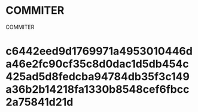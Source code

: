 # COMMITER
COMMITER






# c6442eed9d1769971a4953010446da46e2fc90cf35c8d0dac1d5db454c425ad5d8fedcba94784db35f3c149a36b2b14218fa1330b8548cef6fbcc2a75841d21d

